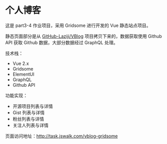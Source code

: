 # 个人博客

这是 part3-4 作业项目，采用 Gridsome 进行开发的 Vue 静态站点项目。

静态页面部分是从 [GitHub-Laziji/VBlog](https://github.com/GitHub-Laziji/vblog) 项目拷贝下来的，数据获取使用 Github API 获取 Github 数据，大部分数据经过 GraphQL 处理。

技术栈：

- Vue 2.x
- Gridsome
- ElementUI
- GraphQL
- Github API

功能实现：

- 开源项目列表与详情
- Gist 列表与详情
- 粉丝列表与详情
- 关注人列表与详情

页面访问地址：http://task.jswalk.com/vblog-gridsome
